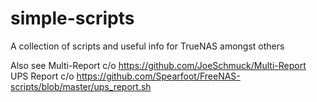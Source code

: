 # simple-scripts
A collection of scripts and useful info for TrueNAS amongst others

Also see
Multi-Report c/o https://github.com/JoeSchmuck/Multi-Report
UPS Report c/o https://github.com/Spearfoot/FreeNAS-scripts/blob/master/ups_report.sh
